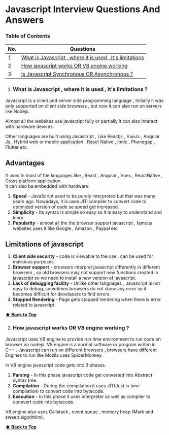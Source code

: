 <!-- @format -->

# Javascript Interview Questions And Answers

### Table of Contents

| No. | Questions                                                                                                              |
| --- | ---------------------------------------------------------------------------------------------------------------------- |
| 1   | [What is Javascript , where it is used , It's limitations ](#What-is-Javascript-,-where-it-is-used-,-It's-limitations) |
| 2   | [How javascript works OR V8 engine working ](#How-javascript-works-OR-V8-engine-working)                               |
| 3   | [Is Javascript Synchronous OR Asynchronous ? ](#How-javascript-works-OR-V8-engine-working)                             |

1. ### What is Javascript , where it is used , It's limitations ?

Javascript is a client and server side programming language , Initially it was only supported on client side browsers , but now it can also run on servers like Nodejs.

Almost all the websites use javascript fully or partially.It can also Interact with hardware devices.

Other languages are built using Javascript , Like Reactjs , VueJs , Angular Js , Hybrid web or mobile application , React Native , Ionic , Phonegap , Flutter etc.

## Advantages

It used in most of the languages like , React , Angular , Vues , ReactNative , Cross platform application  
 It can also be embedded with hardware.

1. **Speed** - JavaScript used to be purely interpreted but that was many years ago. Nowadays, it is uses JIT-compiler to convert code to optimized version of code so speed get increased.
2. **Simplicity** - Its syntax is simple so easy so It is easy to understand and learn.
3. **Popularity** - almost all the the browser support javascript , famous websites uses it like Google , Amazon , Paypal etc

## Limitations of javascript

1. **Client side security** - code is viewable to the use , can be used for malicious purposes.
2. **Browser support** - browsers interpret javascript differently in different browsers , so old browsers may not support new functions created in javascript so we need to install a new version of javascript.
3. **Lack of debugging facility** - Unlike other languages , Javascript is not easy to debug, sometimes browsers do not show any error so it becomes difficult for developers to find errors.
4. **Stopped Rendering** - Page gets stopped rendering when there is error related to javascript.

**[⬆ Back to Top](#table-of-contents)**

2. ### How javascript works OR V8 engine working ?

Javascript uses V8 engine to provide run time environment to run code on browser on nodejs. V8 engine is a normal software or program writen in C++ , Javascript can run on different browsers , browsers have different Engines to run like Mozila uses SpiderMonkey.

In V8 engine javascript code gets into 3 phases.

1. **Parsing** - In this phase javascript code get converted into Abstract syntax tree.
2. **Compilation** - During the compilation it uses JIT(Just in time compilation) to convert code into bytecode.
3. **Execution** - In this phase it uses interpreter as well as compiler to conevert code into bytecode.

V8 engine also uses Callstack , event queue , memory heap (Mark and sweep algorithim).

**[⬆ Back to Top](#table-of-contents)**
